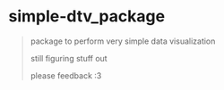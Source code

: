 # simple-dtv_package
> package to perform very simple data visualization
> 
> still figuring stuff out
> 
> please feedback :3 
